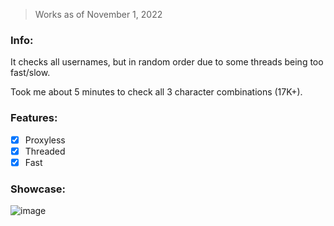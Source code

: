 > Works as of November 1, 2022

### Info:
It checks all usernames, but in random order due to some threads being too fast/slow.

Took me about 5 minutes to check all 3 character combinations (17K+).

### Features:
- [x] Proxyless
- [x] Threaded
- [x] Fast

### Showcase:
![image](https://user-images.githubusercontent.com/109295864/199221672-91131b91-073b-4100-baee-7adaa694d316.png)
